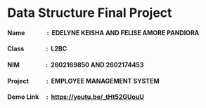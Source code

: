 # **Data Structure Final Project**
#### Name &nbsp;&nbsp;&nbsp;&nbsp; &nbsp;&nbsp;&nbsp;&nbsp; &nbsp;&nbsp;&nbsp;&nbsp;: &nbsp;EDELYNE KEISHA AND FELISE AMORE PANDIORA
#### Class &nbsp;&nbsp;&nbsp;&nbsp; &nbsp;&nbsp;&nbsp;&nbsp; &nbsp;&nbsp;&nbsp;&nbsp;: &nbsp;L2BC
#### NIM &nbsp;&nbsp;&nbsp;&nbsp; &nbsp;&nbsp;&nbsp;&nbsp; &nbsp;&nbsp; &nbsp;&nbsp;&nbsp;&nbsp;: &nbsp;2602169850 AND 2602174453
#### Project &nbsp;&nbsp;&nbsp;&nbsp; &nbsp; &nbsp;&nbsp;&nbsp;&nbsp;: &nbsp;EMPLOYEE MANAGEMENT SYSTEM
#### Demo Link &nbsp;&nbsp;&nbsp;&nbsp;: &nbsp;https://youtu.be/_tHt52GUouU
